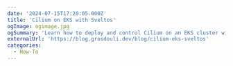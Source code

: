 ```yaml
---
date: '2024-07-15T17:20:05.000Z'
title: 'Cilium on EKS with Sveltos'
ogImage: ogimage.jpg
ogSummary: 'Learn how to deploy and control Cilium on an EKS cluster with Sveltos'
externalUrl: 'https://blog.grosdouli.dev/blog/cilium-eks-sveltos'
categories:
  - How-To
---
```

